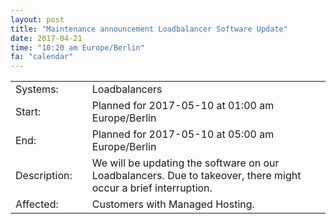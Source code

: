 ```yaml
---
layout: post
title: "Maintenance announcement Loadbalancer Software Update"
date: 2017-04-21
time: "10:20 am Europe/Berlin"
fa: "calendar"
---
```


|                   |   |                                                                      |
|-------------------|---|----------------------------------------------------------------------|
| Systems:          |   | Loadbalancers                                                            |
| Start:            |   | Planned for 2017-05-10 at 01:00 am Europe/Berlin              |
| End:              |   | Planned for 2017-05-10 at 05:00 am Europe/Berlin              |    
| Description:      |   | We will be updating the software on our Loadbalancers. Due to takeover, there might occur a brief interruption. |
| Affected:         |   | Customers with Managed Hosting.                                                 |
